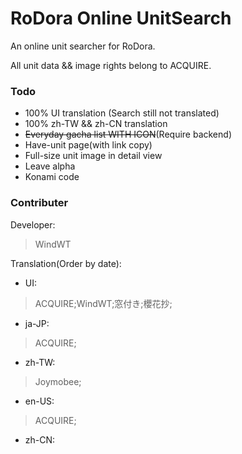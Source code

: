 # RoDora Online UnitSearch

An online unit searcher for RoDora.

All unit data && image rights belong to ACQUIRE.

### Todo 

- 100% UI translation (Search still not translated)
- 100% zh-TW && zh-CN translation
- ~~Everyday gacha list WITH ICON~~(Require backend)
- Have-unit page(with link copy)
- Full-size unit image in detail view 
- Leave alpha
- Konami code

### Contributer

Developer:

> WindWT

Translation(Order by date):

- UI:

> ACQUIRE;WindWT;窓付き;櫻花抄;

- ja-JP:

> ACQUIRE; 

- zh-TW:

> Joymobee; 

- en-US:

> ACQUIRE; 

- zh-CN:

>  
